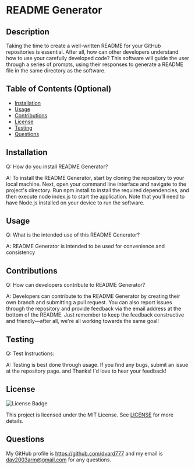 # README Generator

## Description

Taking the time to create a well-written README for your GitHub repositories is essential. After all, how can other developers understand how to use your carefully developed code? This software will guide the user through a series of prompts, using their responses to generate a README file in the same directory as the software.

## Table of Contents (Optional)


- [Installation](#installation)
- [Usage](#usage)
- [Contributions](#contributions)
- [License](#license)
- [Testing](#Testing)
- [Questions](#Questions)


## Installation

Q: How do you install README Generator?

A: To install the README Generator, start by cloning the repository to your local machine. Next, open your command line interface and navigate to the project's directory. Run npm install to install the required dependencies, and then execute node index.js to start the application. Note that you’ll need to have Node.js installed on your device to run the software.


## Usage

Q: What is the intended use of this README Generator?

A: README Generator is intended to be used for convenience and consistency


## Contributions

Q: How can developers contribute to README Generator?

A: Developers can contribute to the README Generator by creating their own branch and submitting a pull request. You can also report issues through the repository and provide feedback via the email address at the bottom of the README. Just remember to keep the feedback constructive and friendly—after all, we're all working towards the same goal!


## Testing

Q: Test Instructions:

A: Testing is best done through usage. If you find any bugs, submit an issue at the repository page. and Thanks! I'd love to hear your feedback!


## License

![License Badge](https://img.shields.io/badge/License-MIT-green.svg)

This project is licensed under the MIT License. See [LICENSE](https://opensource.org/licenses/MIT) for more details.


## Questions

My GitHub profile is https://github.com/dvard777 and my email is dav2003arm@gmail.com for any questions.